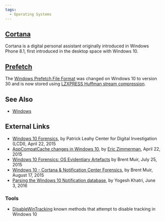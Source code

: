 ```yaml
---
tags:
  - Operating Systems
---
```

## [Cortana](cortana.md)

Cortana is a digital personal assistant originally introduced in Windows
Phone 8.1, first introduced in the desktop space with Windows 10.

## [Prefetch](prefetch.md)

The [Windows Prefetch File
Format](windows_prefetch_file_format.md) was changed on Windows
10 to version 30 and is now stored using [LZXPRESS Huffman stream
compression](compression.md).

## See Also

- [Windows](windows.md)

## External Links

- [Windows 10 Forensics](https://www.champlain.edu/Documents/LCDI/Windows%2010%20Forensics.pdf),
  by Patrick Leahy Center for Digital Investigation (LCDI), April 22,
  2015
- [AppCompatCache changes in Windows 10](https://binaryforay.blogspot.com/2015/04/appcompatcache-changes-in-windows-10.html),
  by [Eric Zimmerman](eric_zimmerman.md), April 22, 2015
- [Windows 10 Forensics: OS Evidentiary Artefacts](https://www.slideshare.net/bsmuir/windows-10-forensics-os-evidentiary-artefacts)
  by Brent Muir, July 25, 2015
- [Windows 10 - Cortana & Notification Center Forensics](http://bsmuir.kinja.com/windows-10-cortana-notification-center-forenics-1724511442),
  by Brent Muir, August 17, 2015
- [Parsing the Windows 10 Notification database](http://www.swiftforensics.com/2016/06/prasing-windows-10-notification-database.html),
  by Yogesh Khatri, June 3, 2016

### Tools

- [DisableWinTracking](https://github.com/10se1ucgo/DisableWinTracking)
  known methods that attempt to disable tracking in Windows 10
